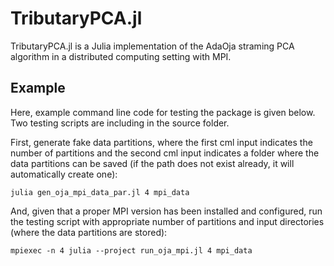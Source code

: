 TributaryPCA.jl
=========

TributaryPCA.jl is a Julia implementation of the AdaOja straming PCA algorithm in a distributed computing setting with MPI. 


Example
------------

Here, example command line code for testing the package is given below. Two testing scripts are including in the source folder.

First, generate fake data partitions, where the first cml input indicates the number of partitions and the second cml input indicates a folder where the data partitions can be saved (if the path does not exist already, it will automatically create one):

```shell
julia gen_oja_mpi_data_par.jl 4 mpi_data
```

And, given that a proper MPI version has been installed and configured, run the testing script with appropriate number of partitions and input directories (where the data partitions are stored):

```shell
mpiexec -n 4 julia --project run_oja_mpi.jl 4 mpi_data
```


